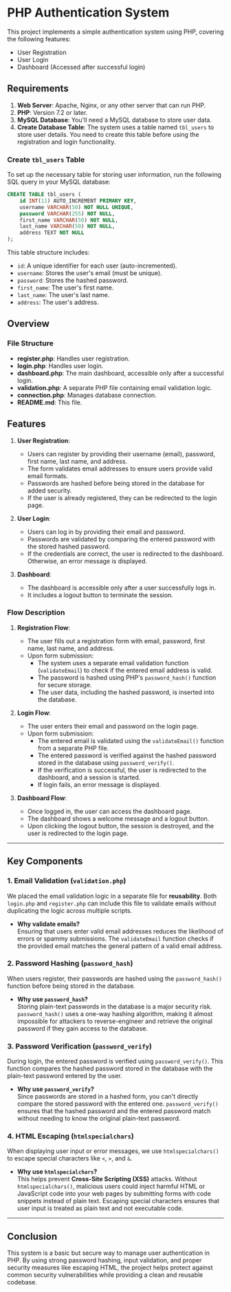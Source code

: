 # PHP Authentication System

This project implements a simple authentication system using PHP, covering the following features:
- User Registration
- User Login
- Dashboard (Accessed after successful login)

## Requirements

1. **Web Server**: Apache, Nginx, or any other server that can run PHP.
2. **PHP**: Version 7.2 or later.
3. **MySQL Database**: You'll need a MySQL database to store user data.
4. **Create Database Table**: The system uses a table named `tbl_users` to store user details. You need to create this table before using the registration and login functionality.

### Create `tbl_users` Table

To set up the necessary table for storing user information, run the following SQL query in your MySQL database:

```sql
CREATE TABLE tbl_users (
    id INT(11) AUTO_INCREMENT PRIMARY KEY,
    username VARCHAR(50) NOT NULL UNIQUE,
    password VARCHAR(255) NOT NULL,
    first_name VARCHAR(50) NOT NULL,
    last_name VARCHAR(50) NOT NULL,
    address TEXT NOT NULL
);
```

This table structure includes:
- `id`: A unique identifier for each user (auto-incremented).
- `username`: Stores the user's email (must be unique).
- `password`: Stores the hashed password.
- `first_name`: The user's first name.
- `last_name`: The user's last name.
- `address`: The user's address.

## Overview

### File Structure

- **register.php**: Handles user registration.
- **login.php**: Handles user login.
- **dashboard.php**: The main dashboard, accessible only after a successful login.
- **validation.php**: A separate PHP file containing email validation logic.
- **connection.php**: Manages database connection.
- **README.md**: This file.

## Features

1. **User Registration**:
    - Users can register by providing their username (email), password, first name, last name, and address.
    - The form validates email addresses to ensure users provide valid email formats.
    - Passwords are hashed before being stored in the database for added security.
    - If the user is already registered, they can be redirected to the login page.

2. **User Login**:
    - Users can log in by providing their email and password.
    - Passwords are validated by comparing the entered password with the stored hashed password.
    - If the credentials are correct, the user is redirected to the dashboard. Otherwise, an error message is displayed.

3. **Dashboard**:
    - The dashboard is accessible only after a user successfully logs in.
    - It includes a logout button to terminate the session.

### Flow Description

1. **Registration Flow**:
   - The user fills out a registration form with email, password, first name, last name, and address.
   - Upon form submission:
     - The system uses a separate email validation function (`validateEmail`) to check if the entered email address is valid.
     - The password is hashed using PHP's `password_hash()` function for secure storage.
     - The user data, including the hashed password, is inserted into the database.

2. **Login Flow**:
   - The user enters their email and password on the login page.
   - Upon form submission:
     - The entered email is validated using the `validateEmail()` function from a separate PHP file.
     - The entered password is verified against the hashed password stored in the database using `password_verify()`.
     - If the verification is successful, the user is redirected to the dashboard, and a session is started.
     - If login fails, an error message is displayed.

3. **Dashboard Flow**:
   - Once logged in, the user can access the dashboard page.
   - The dashboard shows a welcome message and a logout button.
   - Upon clicking the logout button, the session is destroyed, and the user is redirected to the login page.

---

## Key Components

### 1. **Email Validation (`validation.php`)**
We placed the email validation logic in a separate file for **reusability**. Both `login.php` and `register.php` can include this file to validate emails without duplicating the logic across multiple scripts.

- **Why validate emails?**  
   Ensuring that users enter valid email addresses reduces the likelihood of errors or spammy submissions. The `validateEmail` function checks if the provided email matches the general pattern of a valid email address.

### 2. **Password Hashing (`password_hash`)**
When users register, their passwords are hashed using the `password_hash()` function before being stored in the database.

- **Why use `password_hash`?**  
   Storing plain-text passwords in the database is a major security risk. `password_hash()` uses a one-way hashing algorithm, making it almost impossible for attackers to reverse-engineer and retrieve the original password if they gain access to the database.

### 3. **Password Verification (`password_verify`)**
During login, the entered password is verified using `password_verify()`. This function compares the hashed password stored in the database with the plain-text password entered by the user.

- **Why use `password_verify`?**  
   Since passwords are stored in a hashed form, you can't directly compare the stored password with the entered one. `password_verify()` ensures that the hashed password and the entered password match without needing to know the original plain-text password.

### 4. **HTML Escaping (`htmlspecialchars`)**
When displaying user input or error messages, we use `htmlspecialchars()` to escape special characters like `<`, `>`, and `&`.

- **Why use `htmlspecialchars`?**  
   This helps prevent **Cross-Site Scripting (XSS)** attacks. Without `htmlspecialchars()`, malicious users could inject harmful HTML or JavaScript code into your web pages by submitting forms with code snippets instead of plain text. Escaping special characters ensures that user input is treated as plain text and not executable code.

---

## Conclusion

This system is a basic but secure way to manage user authentication in PHP. By using strong password hashing, input validation, and proper security measures like escaping HTML, the project helps protect against common security vulnerabilities while providing a clean and reusable codebase.
